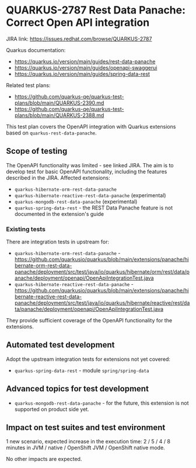 # QUARKUS-2787 Rest Data Panache: Correct Open API integration

JIRA link: https://issues.redhat.com/browse/QUARKUS-2787

Quarkus documentation:
- https://quarkus.io/version/main/guides/rest-data-panache
- https://quarkus.io/version/main/guides/openapi-swaggerui
- https://quarkus.io/version/main/guides/spring-data-rest

Related test plans:
- https://github.com/quarkus-qe/quarkus-test-plans/blob/main/QUARKUS-2390.md
- https://github.com/quarkus-qe/quarkus-test-plans/blob/main/QUARKUS-2388.md

This test plan covers the OpenAPI integration with Quarkus extensions based on `quarkus-rest-data-panache`.

## Scope of testing
The OpenAPI functionality was limited - see linked JIRA. The aim is to develop test for basic OpenAPI functionality,
including the features described in the JIRA.
Affected extensions:
- `quarkus-hibernate-orm-rest-data-panache`
- `quarkus-hibernate-reactive-rest-data-panache` (experimental)
- `quarkus-mongodb-rest-data-panache` (experimental)
- `quarkus-spring-data-rest` - the REST Data Panache feature is not documented in the extension's guide

### Existing tests
There are integration tests in upstream for:
- `quarkus-hibernate-orm-rest-data-panache` - https://github.com/quarkusio/quarkus/blob/main/extensions/panache/hibernate-orm-rest-data-panache/deployment/src/test/java/io/quarkus/hibernate/orm/rest/data/panache/deployment/openapi/OpenApiIntegrationTest.java
- `quarkus-hibernate-reactive-rest-data-panache` - https://github.com/quarkusio/quarkus/blob/main/extensions/panache/hibernate-reactive-rest-data-panache/deployment/src/test/java/io/quarkus/hibernate/reactive/rest/data/panache/deployment/openapi/OpenApiIntegrationTest.java

They provide sufficient coverage of the OpenAPI functionality for the extensions.

## Automated test development
Adopt the upstream integration tests for extensions not yet covered:
- `quarkus-spring-data-rest` - module `spring/spring-data`

## Advanced topics for test development
- `quarkus-mongodb-rest-data-panache` - for the future, this extension is not supported on product side yet.

## Impact on test suites and test environment
1 new scenario, expected increase in the execution time:
2 / 5 / 4 / 8 minutes in JVM / native / OpenShift JVM / OpenShift native mode.

No other impacts are expected.
